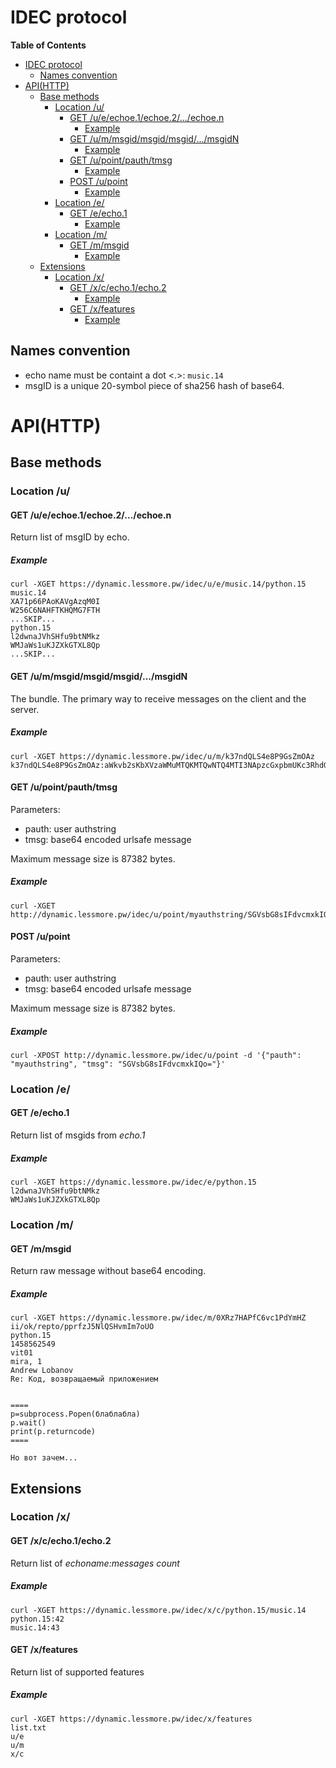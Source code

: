 # IDEC protocol

<!-- markdown-toc start - Don't edit this section. Run M-x markdown-toc-generate-toc again -->
**Table of Contents**

- [IDEC protocol](#idec-protocol)
    - [Names convention](#names-convention)
- [API(HTTP)](#apihttp)
    - [Base methods](#base-methods)
        - [Location /u/](#location-u)
            - [GET /u/e/echoe.1/echoe.2/.../echoe.n](#get-ueechoe1echoe2echoen)
                - [Example](#example)
            - [GET /u/m/msgid/msgid/msgid/.../msgidN](#get-ummsgidmsgidmsgidmsgidn)
                - [Example](#example)
            - [GET /u/point/pauth/tmsg](#get-upointpauthtmsg)
                - [Example](#example)
            - [POST /u/point](#post-upoint)
                - [Example](#example)
        - [Location /e/](#location-e)
            - [GET /e/echo.1](#get-eecho1)
                - [Example](#example)
        - [Location /m/](#location-m)
            - [GET /m/msgid](#get-mmsgid)
                - [Example](#example)
    - [Extensions](#extensions)
        - [Location /x/](#location-x)
            - [GET /x/c/echo.1/echo.2](#get-xcecho1echo2)
                - [Example](#example)
            - [GET /x/features](#get-xfeatures)
                - [Example](#example)

<!-- markdown-toc end -->


## Names convention

  * echo name must be containt a dot <.>: ```music.14```
  * msgID is a unique 20-symbol piece of sha256 hash of base64.

# API(HTTP)
## Base methods
### Location /u/
#### GET /u/e/echoe.1/echoe.2/.../echoe.n

Return list of msgID by echo.

##### Example
```
curl -XGET https://dynamic.lessmore.pw/idec/u/e/music.14/python.15
music.14
XA71p66PAoKAVgAzqM0I
W256C6NAHFTKHQMG7FTH
...SKIP...
python.15
l2dwnaJVhSHfu9btNMkz
WMJaWs1uKJZXkGTXL8Qp
...SKIP...
```

#### GET /u/m/msgid/msgid/msgid/.../msgidN

The bundle. The primary way to receive messages on the client and the server.

##### Example

```
curl -XGET https://dynamic.lessmore.pw/idec/u/m/k37ndQLS4e8P9GsZmOAz
k37ndQLS4e8P9GsZmOAz:aWkvb2sKbXVzaWMuMTQKMTQwNTQ4MTI3NApzcGxpbmUKc3RhdGlvbjEzLCAxCkFsbAptdXNpYy4xNAoKCtCt0YXQvtC60L7QvdGE0LXRgNC10L3RhtC40Y8g0L/QvtGB0LLRj9GJ0LXQvdCwINC+0LHRgdGD0LbQtNC10L3QuNGOINC80YPQt9GL0LrQuCwg0LXRkSDRgdC+0LfQtNCw0L3QuNGPLCDQvNGD0LfRi9C60LDQu9GM0L3Ri9GFINC40L3RgdGC0YDRg9C80LXQvdGC0L7QsiDQuCDQv9GA0L7Qs9GA0LDQvNC80L3QvtCz0L4g0L7QsdC10YHQv9C10YfQtdC90LjRjy4=
```

#### GET /u/point/pauth/tmsg

Parameters:

  * pauth: user authstring
  * tmsg: base64 encoded urlsafe message
  
Maximum message size is 87382 bytes.
  
##### Example

```
curl -XGET http://dynamic.lessmore.pw/idec/u/point/myauthstring/SGVsbG8sIFdvcmxkIQo=
```

#### POST /u/point

Parameters:

  * pauth: user authstring
  * tmsg: base64 encoded urlsafe message
  
Maximum message size is 87382 bytes.
  
##### Example

```
curl -XPOST http://dynamic.lessmore.pw/idec/u/point -d '{"pauth": "myauthstring", "tmsg": "SGVsbG8sIFdvcmxkIQo="}'
```

### Location /e/
#### GET /e/echo.1

Return list of msgids from *echo.1*

##### Example

```
curl -XGET https://dynamic.lessmore.pw/idec/e/python.15
l2dwnaJVhSHfu9btNMkz
WMJaWs1uKJZXkGTXL8Qp
```

### Location /m/
#### GET /m/msgid

Return raw message without base64 encoding.

##### Example

```
curl -XGET https://dynamic.lessmore.pw/idec/m/0XRz7HAPfC6vc1PdYmHZ
ii/ok/repto/pprfzJ5NlQSHvmIm7oUO
python.15
1458562549
vit01
mira, 1
Andrew Lobanov
Re: Код, возвращаемый приложением


====
p=subprocess.Popen(блаблабла)
p.wait()
print(p.returncode)
====

Но вот зачем...
```

## Extensions
### Location /x/
#### GET /x/c/echo.1/echo.2

Return list of *echoname:messages count*

##### Example

```
curl -XGET https://dynamic.lessmore.pw/idec/x/c/python.15/music.14
python.15:42
music.14:43
```

#### GET /x/features

Return list of supported features

##### Example

```
curl -XGET https://dynamic.lessmore.pw/idec/x/features
list.txt
u/e
u/m
x/c
```
